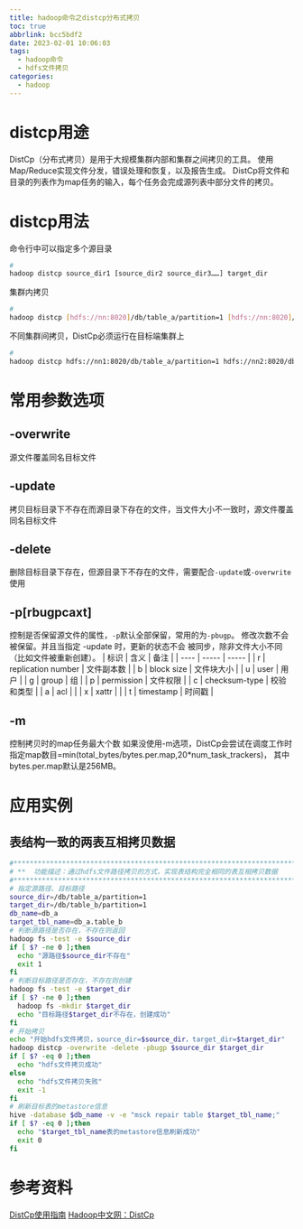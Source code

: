 ```yaml
---
title: hadoop命令之distcp分布式拷贝
toc: true
abbrlink: bcc5bdf2
date: 2023-02-01 10:06:03
tags: 
  - hadoop命令
  - hdfs文件拷贝
categories: 
  - hadoop
---
```

# distcp用途
DistCp（分布式拷贝）是用于大规模集群内部和集群之间拷贝的工具。 
使用Map/Reduce实现文件分发，错误处理和恢复，以及报告生成。 
DistCp将文件和目录的列表作为map任务的输入，每个任务会完成源列表中部分文件的拷贝。 

# distcp用法
命令行中可以指定多个源目录
```bash
# 
hadoop distcp source_dir1 [source_dir2 source_dir3……] target_dir
```
集群内拷贝
```bash
# 
hadoop distcp [hdfs://nn:8020]/db/table_a/partition=1 [hdfs://nn:8020]/db/table_b/partition=1
```
不同集群间拷贝，DistCp必须运行在目标端集群上
```bash
# 
hadoop distcp hdfs://nn1:8020/db/table_a/partition=1 hdfs://nn2:8020/db/table_b/partition=1
```

# 常用参数选项
## -overwrite	
源文件覆盖同名目标文件

## -update	
拷贝目标目录下不存在而源目录下存在的文件，当文件大小不一致时，源文件覆盖同名目标文件

## -delete
删除目标目录下存在，但源目录下不存在的文件，需要配合```-update```或```-overwrite```使用

## -p[rbugpcaxt]
控制是否保留源文件的属性，```-p```默认全部保留，常用的为```-pbugp```。
修改次数不会被保留。并且当指定 -update 时，更新的状态不会 被同步，除非文件大小不同（比如文件被重新创建）。
| 标识 | 含义 | 备注 |
| ---- | ----- | ----- |
| r | replication number | 文件副本数 |
| b | block size | 文件块大小 |
| u | user | 用户 |
| g | group | 组 |
| p | permission | 文件权限 |
| c | checksum-type | 校验和类型 |
| a | acl |  |
| x | xattr |  |
| t | timestamp | 时间戳 |

## -m
控制拷贝时的map任务最大个数
如果没使用-m选项，DistCp会尝试在调度工作时指定map数目=min(total_bytes/bytes.per.map,20*num_task_trackers)， 其中bytes.per.map默认是256MB。

# 应用实例
## 表结构一致的两表互相拷贝数据

```bash
#********************************************************************************
# **  功能描述：通过hdfs文件路径拷贝的方式，实现表结构完全相同的表互相拷贝数据
#********************************************************************************
# 指定源路径、目标路径
source_dir=/db/table_a/partition=1
target_dir=/db/table_b/partition=1
db_name=db_a
target_tbl_name=db_a.table_b
# 判断源路径是否存在，不存在则返回
hadoop fs -test -e $source_dir
if [ $? -ne 0 ];then
  echo "源路径$source_dir不存在"
  exit 1
fi
# 判断目标路径是否存在，不存在则创建
hadoop fs -test -e $target_dir
if [ $? -ne 0 ];then
  hadoop fs -mkdir $target_dir
  echo "目标路径$target_dir不存在，创建成功"
fi
# 开始拷贝
echo "开始hdfs文件拷贝，source_dir=$source_dir，target_dir=$target_dir"
hadoop distcp -overwrite -delete -pbugp $source_dir $target_dir
if [ $? -eq 0 ];then
  echo "hdfs文件拷贝成功"
else
  echo "hdfs文件拷贝失败"
  exit -1
fi
# 刷新目标表的metastore信息
hive -database $db_name -v -e "msck repair table $target_tbl_name;"
if [ $? -eq 0 ];then
  echo "$target_tbl_name表的metastore信息刷新成功"
  exit 0
fi
```


# 参考资料
[DistCp使用指南](https://hadoop.apache.org/docs/r1.0.4/cn/distcp.html)
[Hadoop中文网：DistCp](https://hadoop.org.cn/docs/hadoop-distcp/DistCp.html)